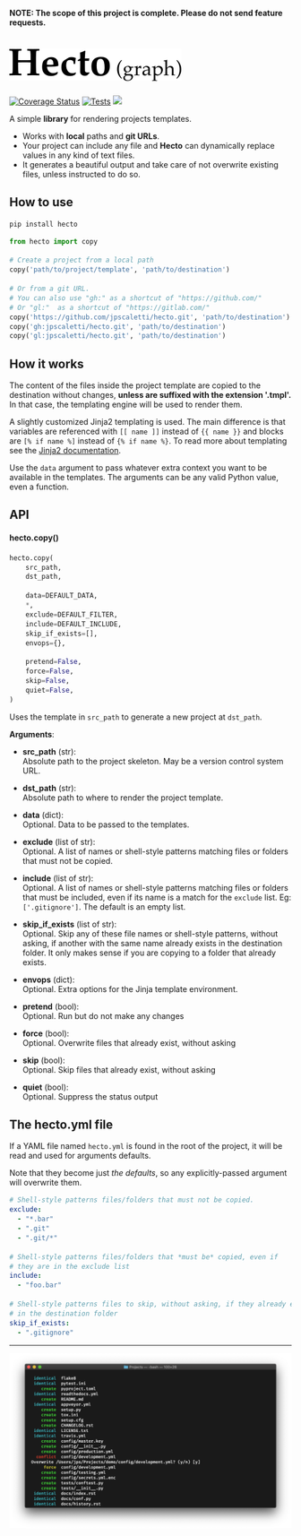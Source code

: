 **NOTE: The scope of this project is complete. Please do not send feature requests.**

# ![Hecto(graph)](https://github.com/jpscaletti/hecto/raw/master/hecto.png)

[![Coverage Status](https://coveralls.io/repos/github/jpscaletti/hecto/badge.svg?branch=master)](https://coveralls.io/github/jpscaletti/hecto?branch=master) [![Tests](https://travis-ci.org/jpscaletti/hecto.svg?branch=master)](https://travis-ci.org/jpscaletti/hecto/) [![](https://img.shields.io/pypi/pyversions/hecto.svg)](https://pypi.python.org/pypi/hecto)

A simple **library** for rendering projects templates.

* Works with **local** paths and **git URLs**.
* Your project can include any file and **Hecto** can dynamically replace values in any kind of text files.
* It generates a beautiful output and take care of not overwrite existing files, unless instructed to do so.


## How to use

```bash
pip install hecto
```

```python
from hecto import copy

# Create a project from a local path
copy('path/to/project/template', 'path/to/destination')

# Or from a git URL.
# You can also use "gh:" as a shortcut of "https://github.com/"
# Or "gl:"  as a shortcut of "https://gitlab.com/"
copy('https://github.com/jpscaletti/hecto.git', 'path/to/destination')
copy('gh:jpscaletti/hecto.git', 'path/to/destination')
copy('gl:jpscaletti/hecto.git', 'path/to/destination')

```

## How it works

The content of the files inside the project template are copied to the destination
without changes, **unless are suffixed with the extension '.tmpl'.**
In that case, the templating engine will be used to render them.

A slightly customized Jinja2 templating is used. The main difference is
that variables are referenced with ``[[ name ]]`` instead of
``{{ name }}`` and blocks are ``[% if name %]`` instead of
``{% if name %}``. To read more about templating see the [Jinja2
documentation](http://jinja.pocoo.org/docs>).

Use the `data` argument to pass whatever extra context you want to be available
in the templates. The arguments can be any valid Python value, even a
function.


## API

#### hecto.copy()

```python
hecto.copy(
    src_path,
    dst_path,

    data=DEFAULT_DATA,
    *,
    exclude=DEFAULT_FILTER,
    include=DEFAULT_INCLUDE,
    skip_if_exists=[],
    envops={},

    pretend=False,
    force=False,
    skip=False,
    quiet=False,
)
```

Uses the template in `src_path` to generate a new project at `dst_path`.

**Arguments**:

- **src_path** (str):<br>
    Absolute path to the project skeleton. May be a version control system URL.

- **dst_path** (str):<br>
    Absolute path to where to render the project template.

- **data** (dict):<br>
    Optional. Data to be passed to the templates.

- **exclude** (list of str):<br>
    Optional. A list of names or shell-style patterns matching files or folders
    that must not be copied.

- **include** (list of str):<br>
    Optional. A list of names or shell-style patterns matching files or folders that must be included, even if its name is a match for the `exclude` list. Eg: `['.gitignore']`.
    The default is an empty list.

- **skip_if_exists** (list of str):<br>
    Optional. Skip any of these file names or shell-style patterns, without asking, if another with the same name already exists in the destination folder.
    It only makes sense if you are copying to a folder that already exists.

- **envops** (dict):<br>
    Optional. Extra options for the Jinja template environment.

- **pretend** (bool):<br>
    Optional. Run but do not make any changes

- **force** (bool):<br>
    Optional. Overwrite files that already exist, without asking

- **skip** (bool):<br>
    Optional. Skip files that already exist, without asking

- **quiet** (bool):<br>
    Optional. Suppress the status output


## The hecto.yml file

If a YAML file named `hecto.yml` is found in the root of the project, it will be read and used for arguments defaults.

Note that they become just _the defaults_, so any explicitly-passed argument will overwrite them.

```yaml
# Shell-style patterns files/folders that must not be copied.
exclude:
  - "*.bar"
  - ".git"
  - ".git/*"

# Shell-style patterns files/folders that *must be* copied, even if
# they are in the exclude list
include:
  - "foo.bar"

# Shell-style patterns files to skip, without asking, if they already exists
# in the destination folder
skip_if_exists:
  - ".gitignore"

```

---

![Sample output](https://github.com/jpscaletti/hecto/raw/master/output.png)
